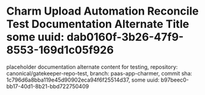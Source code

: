 # Charm Upload Automation Reconcile Test Documentation Alternate Title some uuid: dab0160f-3b26-47f9-8553-169d1c05f926
 placeholder documentation alternate content for testing,  repository: canonical/gatekeeper-repo-test,  branch: paas-app-charmer,  commit sha: 1c796d6a8bba119e45d90902eca94f6f25514d37,  some uuid: b97beec0-bb17-40d1-8b21-bbd722750409
